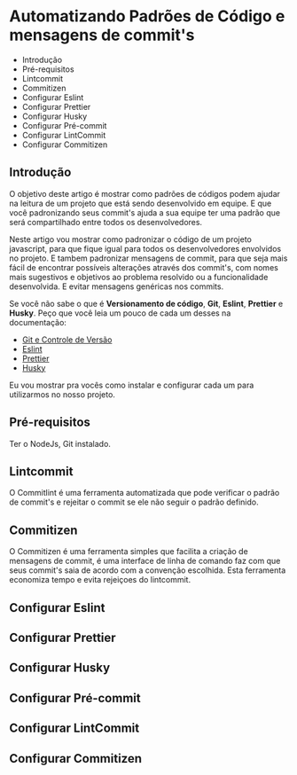 # Automatizando Padrões de Código e mensagens de commit's

* Introdução
* Pré-requisitos
* Lintcommit
* Commitizen
* Configurar Eslint
* Configurar Prettier
* Configurar Husky
* Configurar Pré-commit
* Configurar LintCommit
* Configurar Commitizen

## Introdução
O objetivo deste artigo é mostrar como padrões de códigos podem ajudar na leitura de um projeto que está sendo desenvolvido em equipe. E que você padronizando seus commit's ajuda a sua equipe ter uma padrão que será compartilhado entre todos os desenvolvedores.

Neste artigo vou mostrar como padronizar o código de um projeto javascript, para que fique igual para todos os desenvolvedores envolvidos no projeto. E tambem padronizar mensagens de commit, para que seja mais fácil de encontrar possíveis alterações através dos commit's, com nomes mais sugestivos e objetivos ao problema resolvido ou a funcionalidade desenvolvida. E evitar mensagens genéricas nos commits.

Se você não sabe o que é **Versionamento de código**, **Git**, **Eslint**, **Prettier** e **Husky**.
Peço que você leia um pouco de cada um desses na documentação:

* [Git e Controle de Versão](https://git-scm.com/book/pt-br/v2/Come%C3%A7ando-Sobre-Controle-de-Vers%C3%A3o)
* [Eslint](https://github.com/eslint/eslint)
* [Prettier](https://prettier.io/)
* [Husky](https://github.com/typicode/husky)

Eu vou mostrar pra vocês como instalar e configurar cada um para utilizarmos no nosso projeto.

## Pré-requisitos
Ter o NodeJs, Git instalado. 

## Lintcommit
O Commitlint é uma ferramenta automatizada que pode verificar o padrão de commit's e rejeitar o commit se ele não seguir o padrão definido.

## Commitizen
O Commitizen é uma ferramenta simples que facilita a criação de mensagens de commit, é uma interface de linha de comando faz com que seus commit's saia de acordo com a convenção escolhida. Esta ferramenta economiza tempo e evita rejeiçoes do lintcommit.   

## Configurar Eslint
## Configurar Prettier
## Configurar Husky
## Configurar Pré-commit
## Configurar LintCommit
## Configurar Commitizen



